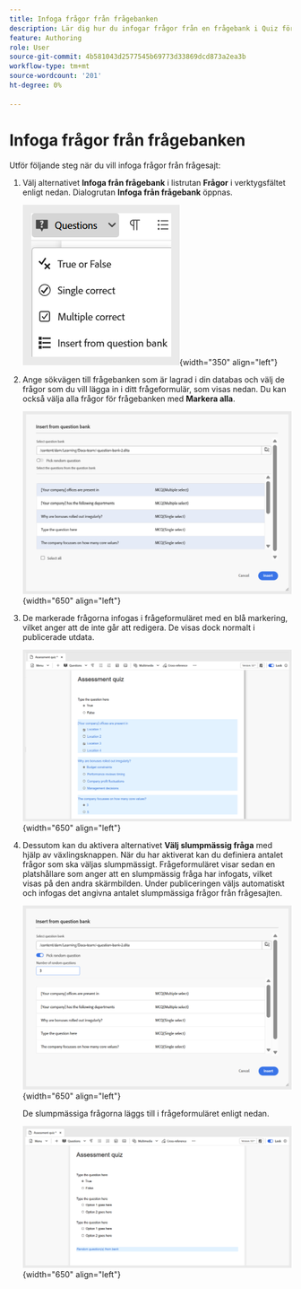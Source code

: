 ```yaml
---
title: Infoga frågor från frågebanken
description: Lär dig hur du infogar frågor från en frågebank i Quiz för utbildningsmaterial
feature: Authoring
role: User
source-git-commit: 4b581043d2577545b69773d33869dcd873a2ea3b
workflow-type: tm+mt
source-wordcount: '201'
ht-degree: 0%

---
```


# Infoga frågor från frågebanken

Utför följande steg när du vill infoga frågor från frågesajt:

1. Välj alternativet **Infoga från frågebank** i listrutan **Frågor** i verktygsfältet enligt nedan. Dialogrutan **Infoga från frågebank** öppnas.

   ![](assets/insert-from-question-bank.png){width="350" align="left"}

1. Ange sökvägen till frågebanken som är lagrad i din databas och välj de frågor som du vill lägga in i ditt frågeformulär, som visas nedan. Du kan också välja alla frågor för frågebanken med **Markera alla**.

   ![](assets/question-bank.png){width="650" align="left"}

1. De markerade frågorna infogas i frågeformuläret med en blå markering, vilket anger att de inte går att redigera. De visas dock normalt i publicerade utdata.

   ![](assets/specific-questions.png){width="650" align="left"}

1. Dessutom kan du aktivera alternativet **Välj slumpmässig fråga** med hjälp av växlingsknappen. När du har aktiverat kan du definiera antalet frågor som ska väljas slumpmässigt. Frågeformuläret visar sedan en platshållare som anger att en slumpmässig fråga har infogats, vilket visas på den andra skärmbilden. Under publiceringen väljs automatiskt och infogas det angivna antalet slumpmässiga frågor från frågesajten.

   ![](assets/random-question-question-bank.png){width="650" align="left"}

   De slumpmässiga frågorna läggs till i frågeformuläret enligt nedan.

   ![](assets/inserted-question.png){width="650" align="left"}